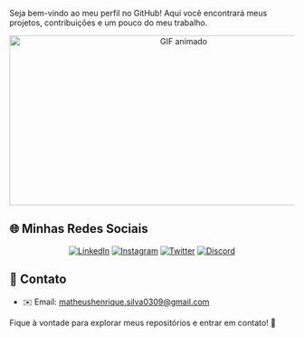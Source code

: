 Seja bem-vindo ao meu perfil no GitHub! Aqui você encontrará meus projetos, contribuições e um pouco do meu trabalho.

<div align="center">
  <img src="https://media4.giphy.com/media/v1.Y2lkPTc5MGI3NjExdW9wbm05bGZycm1vdWtxejZ6aGFtOGJtYXR2cDUyNTEzdWthaG5uaCZlcD12MV9pbnRlcm5hbF9naWZfYnlfaWQmY3Q9Zw/2eHyl5MMV68oM/giphy.gif" width="600px" height="300px" style="object-fit: cover;" alt="GIF animado">
</div>

## 🌐 Minhas Redes Sociais

<div align="center">
  <a href="SEU_LINKEDIN" target="_blank"><img src="https://img.shields.io/badge/LinkedIn-0077B5?style=for-the-badge&logo=linkedin&logoColor=white" alt="LinkedIn"></a>
  <a href="SEU_INSTAGRAM" target="_blank"><img src="https://img.shields.io/badge/Instagram-E4405F?style=for-the-badge&logo=instagram&logoColor=white" alt="Instagram"></a>
  <a href="SEU_TWITTER" target="_blank"><img src="https://img.shields.io/badge/Twitter-1DA1F2?style=for-the-badge&logo=twitter&logoColor=white" alt="Twitter"></a>
  <a href="SEU_DISCORD" target="_blank"><img src="https://img.shields.io/badge/Discord-5865F2?style=for-the-badge&logo=discord&logoColor=white" alt="Discord"></a>
</div>

## 📩 Contato

- ✉️ Email: [matheushenrique.silva0309@gmail.com](mailto:SEU_EMAIL)

Fique à vontade para explorar meus repositórios e entrar em contato! 🚀
